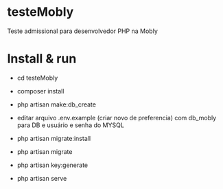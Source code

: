 # testeMobly
Teste admissional para desenvolvedor PHP na Mobly

# Install & run
 
 - cd testeMobly

 - composer install

 - php artisan make:db_create

 - editar arquivo .env.example (criar novo de preferencia) com db_mobly para DB e usuário e senha do MYSQL

 - php artisan migrate:install 
 
 - php artisan migrate

 - php artisan key:generate

 - php artisan serve